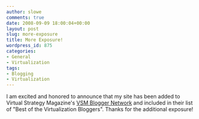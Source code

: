 ```yaml
---
author: slowe
comments: true
date: 2008-09-09 18:00:04+00:00
layout: post
slug: more-exposure
title: More Exposure!
wordpress_id: 875
categories:
- General
- Virtualization
tags:
- Blogging
- Virtualization
---
```


I am excited and honored to announce that my site has been added to Virtual Strategy Magazine's [VSM Blogger Network](http://www.virtual-strategy.com/bookmarks/list/onecat/root+Virtualization-Blogs+VSM-Blogger-Network/0/all_items.html) and included in their list of "Best of the Virtualization Bloggers". Thanks for the additional exposure!
